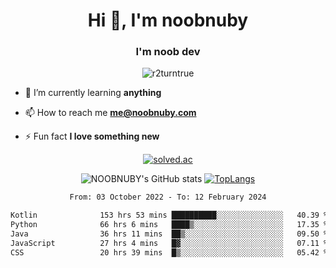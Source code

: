 <h1 align="center">Hi 👋, I'm noobnuby</h1>
<h3 align="center">I'm noob dev</h3>
<p align="center"> <img src="https://komarev.com/ghpvc/?username=r2turntrue&label=Profile%20views&color=0e75b6&style=flat" alt="r2turntrue" /> </p>

- 🌱 I’m currently learning **anything**

- 📫 How to reach me **me@noobnuby.com**

- ⚡ Fun fact **I love something new**

<div align="center">
  
[![solved.ac](https://solvedac-cards-starcea.paring.moe/profile/noobnuby)](https://solved.ac/profile/noobnuby)

<div>
<div align="center">

![NOOBNUBY's GitHub stats](https://github-readme-stats.vercel.app/api?username=NOOBNUBY&show_icons=true&theme=dark)
[![TopLangs](https://github-readme-stats.vercel.app/api/top-langs/?username=NOOBNUBY&layout=compact&theme=dark)](https://github.com/anuraghazra/github-readme-stats)

</div>

<!--START_SECTION:waka-->

```txt
From: 03 October 2022 - To: 12 February 2024

Kotlin              153 hrs 53 mins ██████████░░░░░░░░░░░░░░░   40.39 %
Python              66 hrs 6 mins   ████▒░░░░░░░░░░░░░░░░░░░░   17.35 %
Java                36 hrs 11 mins  ██▒░░░░░░░░░░░░░░░░░░░░░░   09.50 %
JavaScript          27 hrs 4 mins   █▓░░░░░░░░░░░░░░░░░░░░░░░   07.11 %
CSS                 20 hrs 39 mins  █▒░░░░░░░░░░░░░░░░░░░░░░░   05.42 %
```

<!--END_SECTION:waka-->
